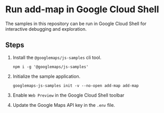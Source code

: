 # Run add-map in Google Cloud Shell

The samples in this repository can be run in Google Cloud Shell for interactive debugging and exploration.

## Steps

1. Install the `@googlemaps/js-samples` cli tool.

    ```
    npm i -g '@googlemaps/js-samples'
    ```
1. Initialize the sample application. 
    ```
    googlemaps-js-samples init -v --no-open add-map add-map
    ```
1. Enable `Web Preview` in the Google Cloud Shell toolbar
1. Update the Google Maps API key in the `.env` file.
